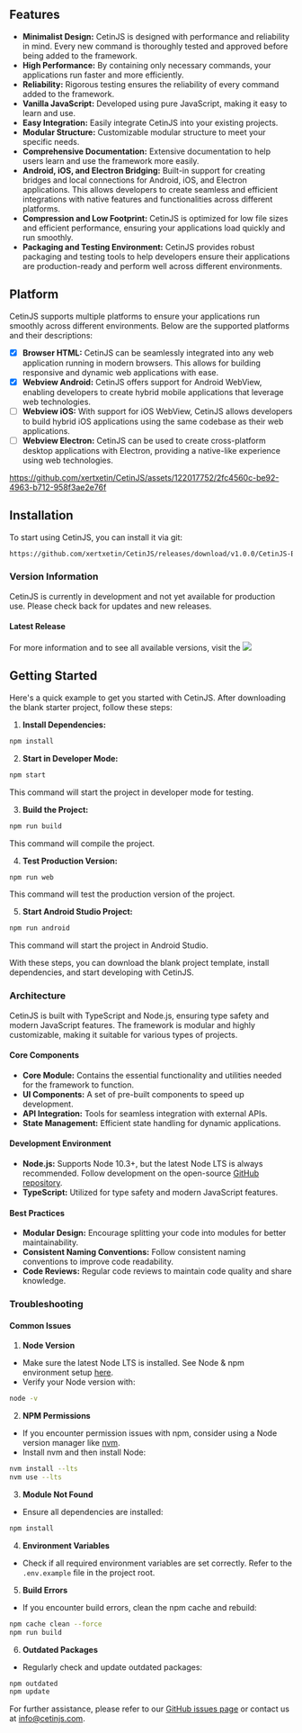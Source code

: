 ## Features
- **Minimalist Design:** CetinJS is designed with performance and reliability in mind. Every new command is thoroughly tested and approved before being added to the framework.
- **High Performance:** By containing only necessary commands, your applications run faster and more efficiently.
- **Reliability:** Rigorous testing ensures the reliability of every command added to the framework.
- **Vanilla JavaScript:** Developed using pure JavaScript, making it easy to learn and use.
- **Easy Integration:** Easily integrate CetinJS into your existing projects.
- **Modular Structure:** Customizable modular structure to meet your specific needs.
- **Comprehensive Documentation:** Extensive documentation to help users learn and use the framework more easily.
- **Android, iOS, and Electron Bridging:** Built-in support for creating bridges and local connections for Android, iOS, and Electron applications. This allows developers to create seamless and efficient integrations with native features and functionalities across different platforms.
- **Compression and Low Footprint:** CetinJS is optimized for low file sizes and efficient performance, ensuring your applications load quickly and run smoothly.
- **Packaging and Testing Environment:** CetinJS provides robust packaging and testing tools to help developers ensure their applications are production-ready and perform well across different environments.

## Platform
CetinJS supports multiple platforms to ensure your applications run smoothly across different environments. Below are the supported platforms and their descriptions:

- [x] **Browser HTML:** CetinJS can be seamlessly integrated into any web application running in modern browsers. This allows for building responsive and dynamic web applications with ease.
- [x] **Webview Android:** CetinJS offers support for Android WebView, enabling developers to create hybrid mobile applications that leverage web technologies.
- [ ] **Webview iOS:** With support for iOS WebView, CetinJS allows developers to build hybrid iOS applications using the same codebase as their web applications.
- [ ] **Webview Electron:** CetinJS can be used to create cross-platform desktop applications with Electron, providing a native-like experience using web technologies.

<!--![CetinJS Screenshot](https://github.com/xertxetin/CetinJS/raw/screenshot.png)-->
https://github.com/xertxetin/CetinJS/assets/122017752/2fc4560c-be92-4963-b712-958f3ae2e76f

## Installation
To start using CetinJS, you can install it via git:

```bash
https://github.com/xertxetin/CetinJS/releases/download/v1.0.0/CetinJS-Blank-Starter-1.0.0.zip
```

### Version Information
CetinJS is currently in development and not yet available for production use. Please check back for updates and new releases.

#### Latest Release
For more information and to see all available versions, visit the <a href="https://github.com/xertxetin/CetinJS/releases"><img src="https://img.shields.io/badge/version-1.0.0-blue.svg"></a>

## Getting Started
Here's a quick example to get you started with CetinJS. After downloading the blank starter project, follow these steps:

1. **Install Dependencies:**
```bash
npm install
```

2. **Start in Developer Mode:**
```bash
npm start
```
This command will start the project in developer mode for testing.

3. **Build the Project:**
```bash
npm run build
```
This command will compile the project.

4. **Test Production Version:**
```bash
npm run web
```
This command will test the production version of the project.

5. **Start Android Studio Project:**
```bash
npm run android
```
This command will start the project in Android Studio.

With these steps, you can download the blank project template, install dependencies, and start developing with CetinJS.

### Architecture

CetinJS is built with TypeScript and Node.js, ensuring type safety and modern JavaScript features. The framework is modular and highly customizable, making it suitable for various types of projects.

#### Core Components
- **Core Module:** Contains the essential functionality and utilities needed for the framework to function.
- **UI Components:** A set of pre-built components to speed up development.
- **API Integration:** Tools for seamless integration with external APIs.
- **State Management:** Efficient state handling for dynamic applications.

#### Development Environment
- **Node.js:** Supports Node 10.3+, but the latest Node LTS is always recommended. Follow development on the open-source [GitHub repository](https://github.com/xertxetin/CetinJS).
- **TypeScript:** Utilized for type safety and modern JavaScript features.

#### Best Practices
- **Modular Design:** Encourage splitting your code into modules for better maintainability.
- **Consistent Naming Conventions:** Follow consistent naming conventions to improve code readability.
- **Code Reviews:** Regular code reviews to maintain code quality and share knowledge.

### Troubleshooting

#### Common Issues
1. **Node Version**
- Make sure the latest Node LTS is installed. See Node & npm environment setup [here](https://nodejs.org/en/download/).
- Verify your Node version with:
```bash
node -v
```

2. **NPM Permissions**
- If you encounter permission issues with npm, consider using a Node version manager like [nvm](https://github.com/nvm-sh/nvm).
- Install nvm and then install Node:
```bash
nvm install --lts
nvm use --lts
```

3. **Module Not Found**
- Ensure all dependencies are installed:
```bash
npm install
```

4. **Environment Variables**
- Check if all required environment variables are set correctly. Refer to the `.env.example` file in the project root.

5. **Build Errors**
- If you encounter build errors, clean the npm cache and rebuild:
```bash
npm cache clean --force
npm run build
```

6. **Outdated Packages**
- Regularly check and update outdated packages:
```bash
npm outdated
npm update
```

For further assistance, please refer to our [GitHub issues page](https://github.com/xertxetin/CetinJS/issues) or contact us at [info@cetinjs.com](mailto:info@meforcetechnology.com).

